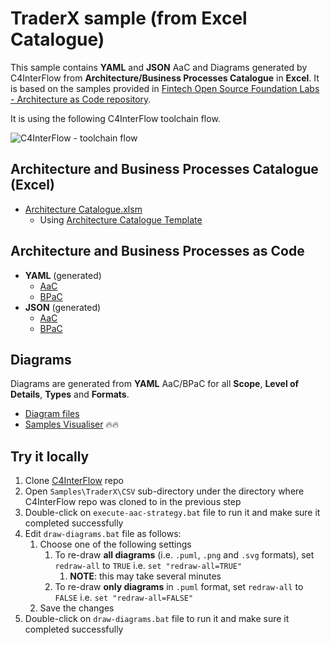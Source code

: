 
# TraderX sample (from Excel Catalogue)
This sample contains **YAML** and **JSON** AaC and Diagrams generated by C4InterFlow from **Architecture/Business Processes Catalogue** in **Excel**. It is based on the samples provided in [Fintech Open Source Foundation Labs - Architecture as Code repository](https://github.com/finos-labs/architecture-as-code/tree/main/calm/samples/traderx).

It is using the following C4InterFlow toolchain flow.

![C4InterFlow - toolchain flow](C4InterFlow%20-%20toolchain%20flow.png)

## Architecture and Business Processes Catalogue (Excel)
- [Architecture Catalogue.xlsm](Architecture%20Catalogue.xlsm)
  - Using [Architecture Catalogue Template](../../../Templates/Architecture%20Catalogue.xlsm)
## Architecture and Business Processes as Code
- **YAML** (generated)
  - [AaC](Architecture/Yaml/SoftwareSystems/)
  - [BPaC](Architecture/Yaml/BusinessProcesses/)
- **JSON** (generated)
  - [AaC](Architecture/Json/SoftwareSystems/)
  - [BPaC](Architecture/Json/BusinessProcesses/)

## Diagrams
Diagrams are generated from **YAML** AaC/BPaC for all **Scope**, **Level of Details**, **Types** and **Formats**.
- [Diagram files](Diagrams)
- [Samples Visualiser](https://c4interflow.github.io/architecture-as-code-samples-visualiser/trader-x/) 🔥🔥

## Try it locally

1. Clone [C4InterFlow](https://github.com/SlavaVedernikov/C4InterFlow) repo
1. Open `Samples\TraderX\CSV` sub-directory under the directory where C4InterFlow repo was cloned to in the previous step
1. Double-click on `execute-aac-strategy.bat` file to run it and make sure it completed successfully
1. Edit `draw-diagrams.bat` file as follows:
    1. Choose one of the following settings
        1. To re-draw **all diagrams** (i.e. `.puml`, `.png` and `.svg` formats), set `redraw-all` to `TRUE` i.e. `set "redraw-all=TRUE"`
            1. **NOTE**: this may take several minutes
        1. To re-draw **only diagrams** in `.puml` format, set `redraw-all` to `FALSE` i.e. `set "redraw-all=FALSE"`
    1. Save the changes
1. Double-click on `draw-diagrams.bat` file to run it and make sure it completed successfully
